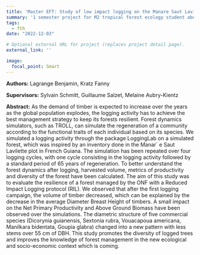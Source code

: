 ```yaml
---
title: 'Master EFT: Study of low impact logging on the Manare Saut Lavillette site with a forest simulator'
summary: '1 semester project for M2 tropical forest ecology student about the coupling of rcontroll and LoggingLab.'
tags: 
  - fth
date: "2022-12-03"

# Optional external URL for project (replaces project detail page).
external_link: ''

image:
  focal_point: Smart
---
```


**Authors:** Lagrange Benjamin, Kratz Fanny

**Supervisors:** Sylvain Schmitt, Guillaume Salzet, Melaine Aubry-Kientz

**Abstract:** As the demand of timber is expected to increase over the years as the global population explodes, the logging
activity has to achieve the best management strategy to keep its forests resilient. Forest dynamics simulators, such
as TROLL, can simulate the regeneration of a community according to the functional traits of each individual
based on its species. We simulated a logging activity through the package LoggingLab on a simulated forest, which
was inspired by an inventory done in the Manar´ e Saut Lavilette plot in French Guiana. The simulation has been
repeated over four logging cycles, with one cycle consisting in the logging activity followed by a standard period
of 65 years of regeneration. To better understand the forest dynamics after logging, harvested volume, metrics of
productivity and diversity of the forest have been calculated. The aim of this study was to evaluate the resilience
of a forest managed by the ONF with a Reduced Impact Logging protocol (RIL). We observed that after the
first logging campaign, the volume of timber decreased, which can be explained by the decrease in the average
Diameter Breast Height of timbers. A small impact on the Net Primary Productivity and Above Ground Biomass
have been observed over the simulations. The diametric structure of five commercial species (Dicorynia guianensis,
Sextonia rubra, Vouacapoua americana, Manilkara bidentata, Goupia glabra) changed into a new pattern with less
stems over 55 cm of DBH. This study promotes the diversity of logged trees and improves the knowledge of forest
management in the new ecological and socio-economic context which is coming.
